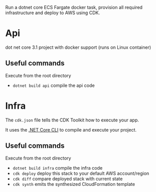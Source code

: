 Run a dotnet core ECS Fargate docker task, provision all required infrastructure and deploy to AWS using CDK.

# Api

dot net core 3.1 project with docker support (runs on Linux container)

## Useful commands

Execute from the root directory

* `dotnet build api` compile the api code

# Infra

The `cdk.json` file tells the CDK Toolkit how to execute your app.

It uses the [.NET Core CLI](https://docs.microsoft.com/dotnet/articles/core/) to compile and execute your project.

## Useful commands

Execute from the root directory

* `dotnet build infra` compile the infra code
* `cdk deploy`       deploy this stack to your default AWS account/region
* `cdk diff`         compare deployed stack with current state
* `cdk synth`        emits the synthesized CloudFormation template
